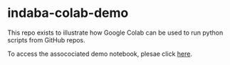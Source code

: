 # indaba-colab-demo

This repo exists to illustrate how Google Colab can be used to run python scripts from GitHub repos. 

To access the assocociated demo notebook, plesae click [here](https://colab.research.google.com/drive/1IsKrGmlQHg3j1DSedNIEpDjTjK8XuLY6#scrollTo=7yvMtc73XiQF).